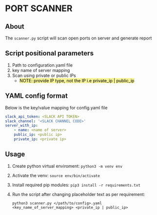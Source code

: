 # PORT SCANNER

## About
The `scanner.py` script will scan open ports on server and generate report

## Script positional parameters

1. Path to configuration.yaml file
2. key name of server mapping
3. Scan using private or public IPs
    -  <span style="color: black;background-color: #F9F69A">NOTE: provide IP type, not the IP i.e private_ip | public_ip</span>

## YAML config format

Below is the key/value mapping for config.yaml file

```YAML
slack_api_token: <SLACK API TOKEN>
slack_channel: '<SLACK CHANNEL CODE>'
server_with_ip:
    - name: <name of server>
    public_ip: <public ip>
    private_ip: <private ip>
```

## Usage 

1. Create python virtual enviroment: `python3 -m venv env`
2. Activate the venv: `source env/bin/activate`
3. Install required pip modules: `pip3 install -r requirements.txt`
4. Run the script after changing placeholder text as per requirement:

    `python3 scanner.py </path/to/config>.yaml <key_name_of_server_mapping> <private_ip | public_ip>`
